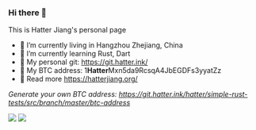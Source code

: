 ### Hi there 👋

This is Hatter Jiang's personal page
- 🔭 I’m currently living in Hangzhou Zhejiang, China
- 🌱 I’m currently learning Rust, Dart
- 📂 My personal git: https://git.hatter.ink/
- 🏧 My BTC address: 1**Hatter**Mxn5da9RcsqA4JbEGDFs3yyatZz
- 👻 Read more https://hatterjiang.org/


_Generate your own BTC address: https://git.hatter.ink/hatter/simple-rust-tests/src/branch/master/btc-address_

<img src="https://github-readme-stats.vercel.app/api/?username=jht5945&show_icons=true&include_all_commits=true&count_private=true&theme=light&layout=compact" />

<img src="https://github-readme-stats.vercel.app/api/top-langs/?username=jht5945&show_icons=true&include_all_commits=true&count_private=true&theme=light&layout=compact" />

